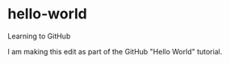 # hello-world
Learning to GitHub

I am making this edit as part of the GitHub "Hello World" tutorial.
